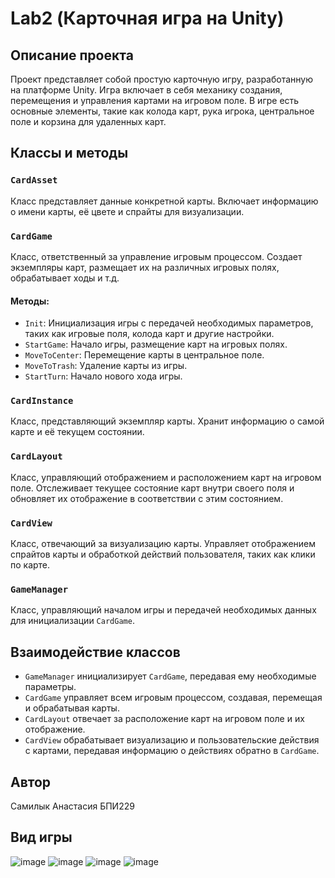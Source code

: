 # Lab2 (Карточная игра на Unity)

## Описание проекта

Проект представляет собой простую карточную игру, разработанную на платформе Unity. Игра включает в себя механику создания, перемещения и управления картами на игровом поле. В игре есть основные элементы, такие как колода карт, рука игрока, центральное поле и корзина для удаленных карт.

## Классы и методы

### `CardAsset`

Класс представляет данные конкретной карты. Включает информацию о имени карты, её цвете и спрайты для визуализации.

### `CardGame`

Класс, ответственный за управление игровым процессом. Создает экземпляры карт, размещает их на различных игровых полях, обрабатывает ходы и т.д.

#### Методы:

- `Init`: Инициализация игры с передачей необходимых параметров, таких как игровые поля, колода карт и другие настройки.
- `StartGame`: Начало игры, размещение карт на игровых полях.
- `MoveToCenter`: Перемещение карты в центральное поле.
- `MoveToTrash`: Удаление карты из игры.
- `StartTurn`: Начало нового хода игры.

### `CardInstance`

Класс, представляющий экземпляр карты. Хранит информацию о самой карте и её текущем состоянии.

### `CardLayout`

Класс, управляющий отображением и расположением карт на игровом поле. Отслеживает текущее состояние карт внутри своего поля и обновляет их отображение в соответствии с этим состоянием.

### `CardView`

Класс, отвечающий за визуализацию карты. Управляет отображением спрайтов карты и обработкой действий пользователя, таких как клики по карте.

### `GameManager`

Класс, управляющий началом игры и передачей необходимых данных для инициализации `CardGame`.

## Взаимодействие классов

- `GameManager` инициализирует `CardGame`, передавая ему необходимые параметры.
- `CardGame` управляет всем игровым процессом, создавая, перемещая и обрабатывая карты.
- `CardLayout` отвечает за расположение карт на игровом поле и их отображение.
- `CardView` обрабатывает визуализацию и пользовательские действия с картами, передавая информацию о действиях обратно в `CardGame`.

## Автор
Самилык Анастасия БПИ229

## Вид игры
![image](https://github.com/asamilyk/Unity-Lab2/assets/61018491/dd03ffff-e74b-4634-843f-5c59cdcfda19)
![image](https://github.com/asamilyk/Unity-Lab2/assets/61018491/bd72341f-6a80-4d5e-b1b8-73f7bb12d56f)
![image](https://github.com/asamilyk/Unity-Lab2/assets/61018491/20d997a5-9b22-4899-bdc3-8d24103fd492)
![image](https://github.com/asamilyk/Unity-Lab2/assets/61018491/36637104-967b-428b-bd31-06de9b06d5dd)




